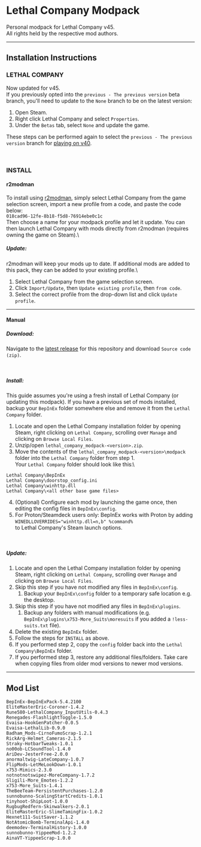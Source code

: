# Lethal Company Modpack
Personal modpack for Lethal Company v45.\
All rights held by the respective mod authors.

---
## Installation Instructions
### LETHAL COMPANY
Now updated for v45.\
If you previously opted into the `previous - The previous version` beta branch, you'll need to update to the `None` branch to be on the latest version:
1. Open Steam.
2. Right click Lethal Company and select `Properties`.
3. Under the `Betas` tab, select `None` and update the game.

These steps can be performed again to select the `previous - The previous version` branch for [playing on v40](https://github.com/konovic/lethal_company_modpack/releases/tag/v1.1.0).

<br>

### INSTALL

#### r2modman
To install using [r2modman](https://thunderstore.io/c/lethal-company/p/ebkr/r2modman/), simply select Lethal Company from the game selection screen, import a new profile from a code, and paste the code below:\
`018cad96-12fe-8b18-f5d8-76914ebe0c1c`\
Then choose a name for your modpack profile and let it update. You can then launch Lethal Company with mods directly from r2modman (requires owning the game on Steam).\
##### Update:
r2modman will keep your mods up to date. If additional mods are added to this pack, they can be added to your existing profile.\
1. Select Lethal Company from the game selection screen.
2. Click `Import/Update`, then `Update existing profile`, then `from code`.
3. Select the correct profile from the drop-down list and click `Update profile`.

---
#### Manual
##### Download:
Navigate to the [latest release](https://github.com/konovic/lethal_company_modpack/releases/latest) for this repository and download `Source code (zip)`.

<br>

##### Install:
This guide assumes you're using a fresh install of Lethal Company (or updating this modpack). If you have a previous set of mods installed, backup your `BepInEx` folder somewhere else and remove it from the `Lethal Company` folder.
1. Locate and open the Lethal Company installation folder by opening Steam, right clicking on `Lethal Company`, scrolling over `Manage` and clicking on `Browse Local Files`.
2. Unzip/open `lethal_company_modpack-<version>.zip`.
3. Move the contents of the `lethal_company_modpack-<version>\modpack` folder into the `Lethal Company` folder from step 1.\
Your `Lethal Company` folder should look like this:\
```
Lethal Company\BepInEx
Lethal Company\doorstop_config.ini
Lethal Company\winhttp.dll
Lethal Company\<all other base game files>
```
4. (Optional) Configure each mod by launching the game once, then editing the config files in `BepInEx\config`.
5. For Proton/Steamdeck users only: BepInEx works with Proton by adding\
`WINEDLLOVERRIDES="winhttp.dll=n,b" %command%`\
to Lethal Company's Steam launch options.

<br>

##### Update:
1. Locate and open the Lethal Company installation folder by opening Steam, right clicking on `Lethal Company`, scrolling over `Manage` and clicking on `Browse Local Files`.
2. Skip this step if you have not modified any files in `BepInEx\config`.
    1. Backup your `BepInEx\config` folder to a temporary safe location e.g. the desktop.
3. Skip this step if you have not modified any files in `BepInEx\plugins`.
    1. Backup any folders with manual modifications (e.g. `BepInEx\plugins\x753-More_Suits\moresuits` if you added a `!less-suits.txt` file).
4. Delete the existing `BepInEx` folder.
5. Follow the steps for `INSTALL` as above.
6. If you performed step 2, copy the `config` folder back into the `Lethal Company\BepInEx` folder.
7. If you performed step 3, restore any additional files/folders. Take care when copying files from older mod versions to newer mod versions.

---
## Mod List
```
BepInEx-BepInExPack-5.4.2100
EliteMasterEric-Coroner-1.4.2
Rune580-LethalCompany_InputUtils-0.4.3
Renegades-FlashlightToggle-1.5.0
Evaisa-HookGenPatcher-0.0.5
Evaisa-LethalLib-0.9.0
Badham_Mods-CirnoFumoScrap-1.2.1
RickArg-Helmet_Cameras-2.1.5
Straky-HotbarTweaks-1.0.1
no00ob-LCSoundTool-1.4.0
AriDev-JesterFree-2.0.0
anormaltwig-LateCompany-1.0.7
FlipMods-LetMeLookDown-1.0.1
x753-Mimics-2.3.0
notnotnotswipez-MoreCompany-1.7.2
Sligili-More_Emotes-1.2.2
x753-More_Suits-1.4.1
TheBeeTeam-PersistentPurchases-1.2.0
sunnobunno-ScalingStartCredits-1.0.1
tinyhoot-ShipLoot-1.0.0
RugbugRedfern-Skinwalkers-2.0.1
EliteMasterEric-SlimeTamingFix-1.0.2
Hexnet111-SuitSaver-1.1.2
NotAtomicBomb-TerminalApi-1.4.0
deemodev-TerminalHistory-1.0.0
sunnobunno-YippeeMod-1.2.2
AinaVT-YippeeScrap-1.0.0
```

